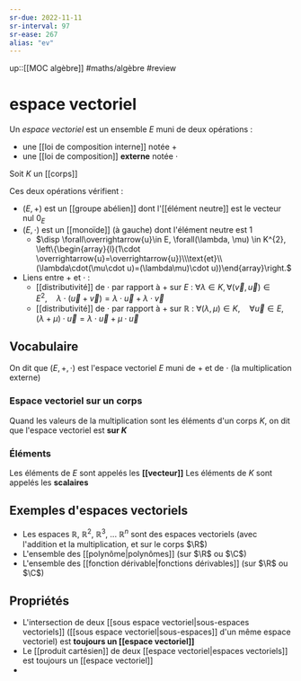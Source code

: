 ```yaml
---
sr-due: 2022-11-11
sr-interval: 97
sr-ease: 267
alias: "ev"
---
```

up::[[MOC algèbre]]
#maths/algèbre #review 
# espace vectoriel

Un _espace vectoriel_ est un ensemble $E$ muni de deux opérations :
 - une [[loi de composition interne]] notée $+$
 - une [[loi de composition]] **externe** notée $\cdot$

Soit $K$ un [[corps]]

Ces deux opérations vérifient :
 - $(E, +)$ est un [[groupe abélien]] dont l'[[élément neutre]] est le vecteur nul $0_E$
 - $(E, \cdot)$ est un [[monoïde]] (à gauche) dont l'élément neutre est $1$
     - $\disp \forall\overrightarrow{u}\in E, \forall(\lambda, \mu) \in K^{2}, \left\{\begin{array}{l}(1\cdot \overrightarrow{u}=\overrightarrow{u})\\\text{et}\\(\lambda\cdot(\mu\cdot u)=(\lambda\mu)\cdot u))\end{array}\right.$
 - Liens entre $+$ et $\cdot$ :
     - [[distributivité]] de $\cdot$ par rapport à $+$ sur $E$ : $\forall\lambda\in K, \forall(\vec v, \vec u)\in E^{2},\quad\lambda\cdot(\vec u+\vec v) = \lambda\cdot\vec u + \lambda\cdot\vec v$ 
     - [[distributivité]] de $\cdot$ par rapport à $+$ sur $\mathbb R$ : $\forall(\lambda,\mu)\in K, \quad \forall\vec u\in E, (\lambda + \mu)\cdot\vec u = \lambda\cdot\vec u + \mu\cdot\vec u$

## Vocabulaire
On dit que $(E, +, \cdot)$ est l'espace vectoriel $E$ muni de $+$ et de $\cdot$ (la multiplication externe)

### Espace vectoriel sur un corps
Quand les valeurs de la multiplication sont les éléments d'un corps $K$, on dit que l'espace vectoriel est **sur $K$**

### Éléments
Les éléments de $E$ sont appelés les **[[vecteur]]**
Les éléments de $K$ sont appelés les **scalaires**

## Exemples d'espaces vectoriels
 - Les espaces $\mathbb R$, $\mathbb R^2$, $\mathbb R^3$, ... $\mathbb R^n$ sont des espaces vectoriels (avec l'addition et la multiplication, et sur le corps $\R$)
 - L'ensemble des [[polynôme|polynômes]] (sur $\R$ ou $\C$)
 - L'ensemble des [[fonction dérivable|fonctions dérivables]] (sur $\R$ ou $\C$)


## Propriétés

 - L'intersection de deux [[sous espace vectoriel|sous-espaces vectoriels]] ([[sous espace vectoriel|sous-espaces]] d'un même espace vectoriel) est **toujours un [[espace vectoriel]]**
 - Le [[produit cartésien]] de deux [[espace vectoriel|espaces vectoriels]] est toujours un [[espace vectoriel]]
 - 



